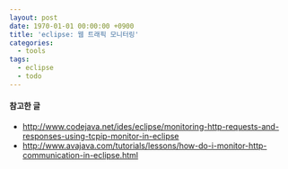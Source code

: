 ```yaml
---
layout: post
date: 1970-01-01 00:00:00 +0900
title: 'eclipse: 웹 트래픽 모니터링'
categories:
  - tools
tags:
  - eclipse
  - todo
---
```


#### 참고한 글
- http://www.codejava.net/ides/eclipse/monitoring-http-requests-and-responses-using-tcpip-monitor-in-eclipse
- http://www.avajava.com/tutorials/lessons/how-do-i-monitor-http-communication-in-eclipse.html
